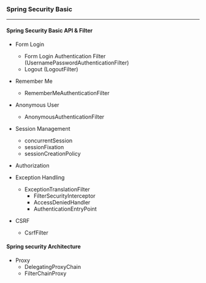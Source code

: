 ### Spring Security Basic

---

#### Spring Security Basic API & Filter
- Form Login
  - Form Login Authentication Filter (UsernamePasswordAuthenticationFilter)
  - Logout (LogoutFilter)
  

- Remember Me
  - RememberMeAuthenticationFilter
  

- Anonymous User
  - AnonymousAuthenticationFilter


- Session Management
  - concurrentSession
  - sessionFixation
  - sessionCreationPolicy
  

- Authorization


- Exception Handling
  - ExceptionTranslationFilter
    - FilterSecurityInterceptor
    - AccessDeniedHandler
    - AuthenticationEntryPoint 


- CSRF
  - CsrfFilter
  

#### Spring security Architecture

- Proxy
  - DelegatingProxyChain
  - FilterChainProxy